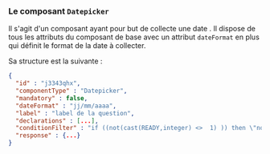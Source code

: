 ### Le composant `Datepicker`

Il s'agit d'un composant ayant pour but de collecte une date .
Il dispose de tous les attributs du composant de base avec un attribut `dateFormat` en plus qui définit le format de la date à collecter.

Sa structure est la suivante :

```json
{
  "id" : "j3343qhx",
  "componentType" : "Datepicker",
  "mandatory" : false,
  "dateFormat" : "jj/mm/aaaa",
  "label" : "label de la question",
  "declarations" : [...],
  "conditionFilter" : "if ((not(cast(READY,integer) <>  1) )) then \"normal\" else \"hidden\"",
  "response" : {...}
}
```

